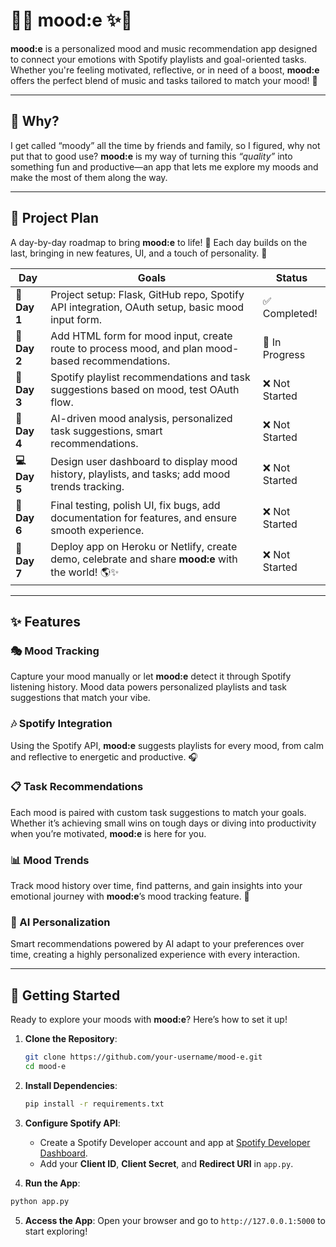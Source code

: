 # 🌸✨ mood:e ✨🌸

**mood:e** is a personalized mood and music recommendation app designed to connect your emotions with Spotify playlists and goal-oriented tasks. Whether you're feeling motivated, reflective, or in need of a boost, **mood:e** offers the perfect blend of music and tasks tailored to match your mood! 🌈

---

## 🌈 Why?

I get called “moody” all the time by friends and family, so I figured, why not put that to good use? **mood:e** is my way of turning this *“quality”* into something fun and productive—an app that lets me explore my moods and make the most of them along the way. 

---

## 🎯 Project Plan

A day-by-day roadmap to bring **mood:e** to life! 🌱 Each day builds on the last, bringing in new features, UI, and a touch of personality. 💫

| **Day**       | **Goals**                                                                                           | **Status**       |
|---------------|-----------------------------------------------------------------------------------------------------|------------------|
| **🌱  Day 1**  | Project setup: Flask, GitHub repo, Spotify API integration, OAuth setup, basic mood input form.     | ✅ Completed!    |
| **🎨  Day 2**  | Add HTML form for mood input, create route to process mood, and plan mood-based recommendations.     | 🔄 In Progress   |
| **🎵  Day 3**  | Spotify playlist recommendations and task suggestions based on mood, test OAuth flow.               | ❌ Not Started   |
| **🤖  Day 4**  | AI-driven mood analysis, personalized task suggestions, smart recommendations.                      | ❌ Not Started   |
| **💻  Day 5**  | Design user dashboard to display mood history, playlists, and tasks; add mood trends tracking.      | ❌ Not Started   |
| **🚀  Day 6**  | Final testing, polish UI, fix bugs, add documentation for features, and ensure smooth experience.    | ❌ Not Started   |
| **🎉  Day 7**  | Deploy app on Heroku or Netlify, create demo, celebrate and share **mood:e** with the world! 🌎✨    | ❌ Not Started   |

---

## ✨ Features

### 🎭 Mood Tracking
Capture your mood manually or let **mood:e** detect it through Spotify listening history. Mood data powers personalized playlists and task suggestions that match your vibe.

### 🎶 Spotify Integration
Using the Spotify API, **mood:e** suggests playlists for every mood, from calm and reflective to energetic and productive. 🎧 

### 📋 Task Recommendations
Each mood is paired with custom task suggestions to match your goals. Whether it’s achieving small wins on tough days or diving into productivity when you’re motivated, **mood:e** is here for you.

### 📊 Mood Trends
Track mood history over time, find patterns, and gain insights into your emotional journey with **mood:e**’s mood tracking feature. 🌱

### 🧠 AI Personalization
Smart recommendations powered by AI adapt to your preferences over time, creating a highly personalized experience with every interaction.

---

## 🎉 Getting Started
Ready to explore your moods with **mood:e**? Here’s how to set it up!

1. **Clone the Repository**:
   ```bash
   git clone https://github.com/your-username/mood-e.git
   cd mood-e
   ```
   
2. **Install Dependencies**:
   ```bash
   pip install -r requirements.txt
   ```
   
3. **Configure Spotify API**:
    * Create a Spotify Developer account and app at [Spotify Developer Dashboard](https://developer.spotify.com/dashboard/).
    * Add your **Client ID**, **Client Secret**, and **Redirect URI** in `app.py`.
        
4. **Run the App**:
  ```bash
  python app.py
```

5. **Access the App**: Open your browser and go to `http://127.0.0.1:5000` to start exploring!

